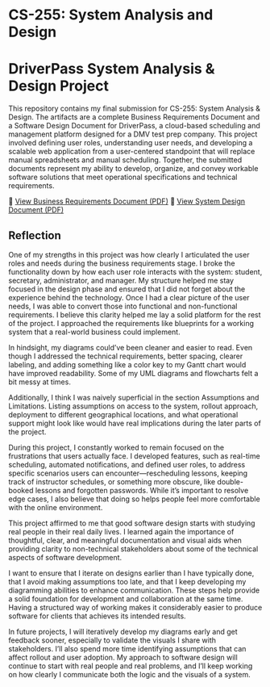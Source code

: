 # CS-255: System Analysis and Design

# DriverPass System Analysis & Design Project

This repository contains my final submission for CS-255: System Analysis & Design. The artifacts are a complete Business Requirements Document and a Software Design Document for DriverPass, a cloud-based scheduling and management platform designed for a DMV test prep company. This project involved defining user roles, understanding user needs, and developing a scalable web application from a user-centered standpoint that will replace manual spreadsheets and manual scheduling. Together, the submitted documents represent my ability to develop, organize, and convey workable software solutions that meet operational specifications and technical requirements.

📄 [View Business Requirements Document (PDF)](Business_Requirements_Document.pdf)
📄 [View System Design Document (PDF)](System_Design_Document.pdf)


## Reflection

One of my strengths in this project was how clearly I articulated the user roles and needs during the business requirements stage. I broke the functionality down by how each user role interacts with the system: student, secretary, administrator, and manager. My structure helped me stay focused in the design phase and ensured that I did not forget about the experience behind the technology. Once I had a clear picture of the user needs, I was able to convert those into functional and non-functional requirements. I believe this clarity helped me lay a solid platform for the rest of the project. I approached the requirements like blueprints for a working system that a real-world business could implement.

In hindsight, my diagrams could’ve been cleaner and easier to read. Even though I addressed the technical requirements, better spacing, clearer labeling, and adding something like a color key to my Gantt chart would have improved readability. Some of my UML diagrams and flowcharts felt a bit messy at times.

Additionally, I think I was naively superficial in the section Assumptions and Limitations. Listing assumptions on access to the system, rollout approach, deployment to different geographical locations, and what operational support might look like would have real implications during the later parts of the project.

During this project, I constantly worked to remain focused on the frustrations that users actually face. I developed features, such as real-time scheduling, automated notifications, and defined user roles, to address specific scenarios users can encounter—rescheduling lessons, keeping track of instructor schedules, or something more obscure, like double-booked lessons and forgotten passwords. While it’s important to resolve edge cases, I also believe that doing so helps people feel more comfortable with the online environment.

This project affirmed to me that good software design starts with studying real people in their real daily lives. I learned again the importance of thoughtful, clear, and meaningful documentation and visual aids when providing clarity to non-technical stakeholders about some of the technical aspects of software development.

I want to ensure that I iterate on designs earlier than I have typically done, that I avoid making assumptions too late, and that I keep developing my diagramming abilities to enhance communication. These steps help provide a solid foundation for development and collaboration at the same time. Having a structured way of working makes it considerably easier to produce software for clients that achieves its intended results.

In future projects, I will iteratively develop my diagrams early and get feedback sooner, especially to validate the visuals I share with stakeholders. I’ll also spend more time identifying assumptions that can affect rollout and user adoption. My approach to software design will continue to start with real people and real problems, and I’ll keep working on how clearly I communicate both the logic and the visuals of a system.
